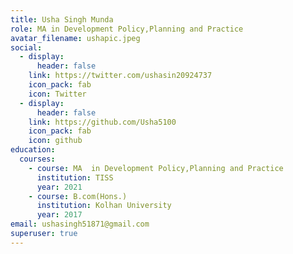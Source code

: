 ```yaml
---
title: Usha Singh Munda
role: MA in Development Policy,Planning and Practice
avatar_filename: ushapic.jpeg
social:
  - display:
      header: false
    link: https://twitter.com/ushasin20924737
    icon_pack: fab
    icon: Twitter
  - display:
      header: false
    link: https://github.com/Usha5100
    icon_pack: fab
    icon: github
education:
  courses:
    - course: MA  in Development Policy,Planning and Practice
      institution: TISS
      year: 2021
    - course: B.com(Hons.)
      institution: Kolhan University
      year: 2017
email: ushasingh51871@gmail.com
superuser: true
---
```

